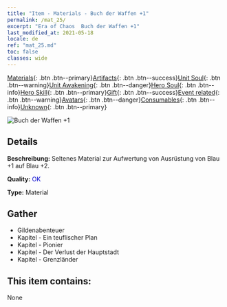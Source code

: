 ```yaml
---
title: "Item - Materials - Buch der Waffen +1"
permalink: /mat_25/
excerpt: "Era of Chaos  Buch der Waffen +1"
last_modified_at: 2021-05-18
locale: de
ref: "mat_25.md"
toc: false
classes: wide
---
```

 [Materials](/ItemsDE/){: .btn .btn--primary}[Artifacts](/ItemsDE/Artifacts/){: .btn .btn--success}[Unit Soul](/ItemsDE/UnitSoul/){: .btn .btn--warning}[Unit Awakening](/ItemsDE/UnitAwakening/){: .btn .btn--danger}[Hero Soul](/ItemsDE/HeroSoul/){: .btn .btn--info}[Hero Skill](/ItemsDE/HeroSkill/){: .btn .btn--primary}[Gift](/ItemsDE/Gift/){: .btn .btn--success}[Event related](/ItemsDE/Events/){: .btn .btn--warning}[Avatars](/ItemsDE/Avatars/){: .btn .btn--danger}[Consumables](/ItemsDE/Consumables/){: .btn .btn--info}[Unknown](/ItemsDE/Unknown/){: .btn .btn--primary}

 ![Buch der Waffen +1](/images/t/i_cailiao_hexin1.png)

## Details
 **Beschreibung:** Seltenes Material zur Aufwertung von Ausrüstung von Blau +1 auf Blau +2.

 **Quality:** <span style="color: #0000CD">OK</span>

 **Type:** Material

## Gather

*    Gildenabenteuer 
*    Kapitel - Ein teuflischer Plan 
*    Kapitel - Pionier 
*    Kapitel - Der Verlust der Hauptstadt 
*    Kapitel - Grenzländer 

## This item contains:

  None

